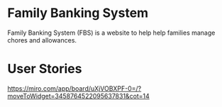 # Family Banking System

Family Banking System (FBS) is a website to help help families manage chores and allowances. 


# User Stories
https://miro.com/app/board/uXjVOBXPF-0=/?moveToWidget=3458764522095637831&cot=14